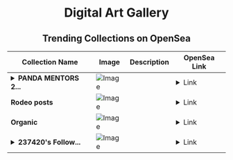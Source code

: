 <div align="center">

# Digital Art Gallery

## Trending Collections on OpenSea

| Collection Name                       | Image                                                                                     | Description                       | OpenSea Link                                                                                          |
|---------------------------------------|-------------------------------------------------------------------------------------------|-----------------------------------|--------------------------------------------------------------------------------------------------------|
| **<details><summary>PANDA MENTORS 2...</summary>PANDA MENTORS 2023</details>** | ![Image](https://i.seadn.io/s/raw/files/7b57b24c535b1678f2b60cbd70a80c66.jpg?w=500&auto=format?w=200&auto=format) |  | <details><summary>Link</summary>[PANDA MENTORS 2023](https://opensea.io/collection/panda-mentors-2023)</details> |
| **Rodeo posts** | ![Image](https://i.seadn.io/s/raw/files/b0e7c4ec93731bcbf0cef22d5854dad7.png?w=500&auto=format?w=200&auto=format) |  | <details><summary>Link</summary>[Rodeo posts](https://opensea.io/collection/rodeo-posts-1935)</details> |
| **Organic** | ![Image](https://i.seadn.io/s/raw/files/abcbbb619479a5da4502bd9068dcdec0.jpg?w=500&auto=format?w=200&auto=format) |  | <details><summary>Link</summary>[Organic](https://opensea.io/collection/organic-18)</details> |
| **<details><summary>237420's Follow...</summary>237420's Follower</details>** | ![Image](https://i.seadn.io/s/raw/files/19f9f090920392cc3650cbdf4361755b.png?w=500&auto=format?w=200&auto=format) |  | <details><summary>Link</summary>[237420's Follower](https://opensea.io/collection/237420-s-follower)</details> |

</div>